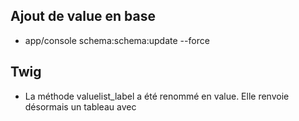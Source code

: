 ## Ajout de value en base

- app/console schema:schema:update --force

## Twig

- La méthode valuelist_label a été renommé en value. Elle renvoie désormais un tableau avec 
